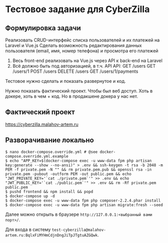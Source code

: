 # Тестовое задание для CyberZilla

## Формулировка задачи

Реализовать CRUD-интерфейс списка пользователей и их платежей на Laravel и Vue.js
Сделать возможность редактирования данных пользователя (email, имя, номер телефона) и просмотра его платежей

1) Весь front-end реализовать на Vue.js через API к back-end на Laravel
2) Всё должно быть под авторизацией, в т.ч. API
   API:
   GET /users
   GET /users/1
   POST /users
   DELETE /users
   GET /users/1/payments

Тестовое нужно сделать и показать развернутое и код.

Нужно показать фактический проект.
Чтобы был веб доступ.
Хоть в докере, хоть в чем + код.
Но в продакшене докера у нас нет.

## Фактический проект

https://cyberzilla.malahov-artem.ru

## Разворачивание локально

```
$ nano docker-compose.override.yml # @see docker-compose.override.yml.example
$ echo "APP_KEY=$(docker-compose exec -u www-data fpm php artisan key:generate --show --no-ansi)" > .env && ssh-keygen -t rsa -b 2048 -m PEM -f private.pem -N "" && rm private.pem.pub && openssl rsa -in private.pem -pubout -outform PEM -out public.pem && echo "JWT_PRIVATE_KEY='`cat ./private.pem`'" >> .env && echo "JWT_PUBLIC_KEY='`cat ./public.pem`'" >> .env && rm -Rf private.pem public.pem
$ pushd frontend && npm install && popd
$ docker-compose up -d
$ docker-compose exec -u www-data fpm php composer-2.2.4.phar install
$ docker-compose exec -u www-data fpm php artisan migrate:fresh --seed
```

Далее можно открыть в браузере `http://127.0.0.1:<выбранный вами порт>/`.

Для входа в систему `test-cyberzilla@malahov-artem.ru:BqlxFiMYHmCdjnDngJiTpJTgtuAZGQwk`.